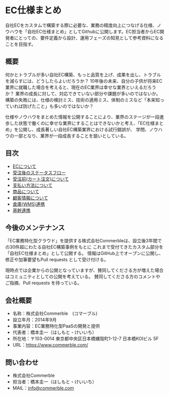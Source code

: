 # EC仕様まとめ　
自社ECをカスタムで構築する際に必要な、業務の精度向上につなげる仕様、ノウハウを「自社EC仕様まとめ」としてGithubに公開します。EC担当者からEC開発者にとっての、要件定義から設計、運用フェーズの知見として参考資料になることを目指す。

## 概要
何かとトラブルが多い自社EC構築、もっと品質を上げ、成果を出し、トラブルを減らすには、どうしたらよいだろうか？
10年後の未来、自分の子供が将来EC業界に就職した場合を考えると、現在のEC業界は幸せな業界といえるだろうか？
業界の成長に対して、対応できていない部分や課題が多いのではないか。
構築の失敗には、仕様の検討ミス、技術の適用ミス、体制のミスなど「本来知っていれば防げたこと」も多いのではないか？


仕様やノウハウをまとめた情報を公開することにより、業界のステージが一段進歩した状態で働くのに幸せな業界にすることはできないかと考え、「EC仕様まとめ」を公開し、成長著しい自社EC構築業界における試行錯誤が、
学問、ノウハウの一部となり、業界が一段成長することを狙いとしている。


## 目次
- [ECについて](https://github.com/commerble/ecspec/blob/master/specs/EC.md)
- [受注後のステータスフロー](https://github.com/commerble/ecspec/blob/master/specs/OrderStatus.md)
- [受注前(カート注文)について](https://github.com/commerble/ecspec/blob/master/specs/Order.md)
- [支払い方法について](https://github.com/commerble/ecspec/blob/master/specs/Payment.md)
- [商品について](https://github.com/commerble/ecspec/blob/master/specs/Product.md)
- [顧客情報について](https://github.com/commerble/ecspec/blob/master/specs/Customer.md)
- [倉庫(WMS)連携](https://github.com/commerble/ecspec/blob/master/specs/WMS.md)
- [基幹連携](https://github.com/commerble/ecspec/blob/master/specs/Federation.md)


## 今後のメンテナンス
「EC業務特化型クラウド」を提供する株式会社Commerbleは、設立後3年間での30件超にわたる自社EC構築事例をもとに
これまで受付てきたカスタム部分を「自社EC仕様まとめ」として公開する。
情報はGitHub上でオープンに公開し、修正や加筆要望もPull requests として受け付ける。

現時点では企業からの公開となっていますが、賛同してくださる方が増えた場合はコミュニティとしての公開を考えている。
賛同してくださる方のコメントやご指摘、Pull requests を待っている。


## 会社概要
- 名称：株式会社Commerble　(コマーブル)
- 設立年月：2014年9月
- 事業内容：EC業務特化型PaaSの開発と提供
- 代表者：橋本圭一（はしもと・けいいち）
- 所在地：〒103-0014 東京都中央区日本橋蠣殻町1-12-7 日本橋KOIビル 5F
- URL：https://www.commerble.com/


## 問い合わせ
- 株式会社Commerble
- 担当者：橋本圭一（はしもと・けいいち）
- MAIL：info@commerble.com
